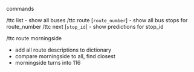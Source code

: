 commands

/ttc list - show all buses
/ttc route [`route_number`] - show all bus stops for route_number 
/ttc next [`stop_id`] - show predictions for stop_id

/ttc route morningside

- add all route descriptions to dictionary
- compare morningside to all, find closest
- morningside turns into 116